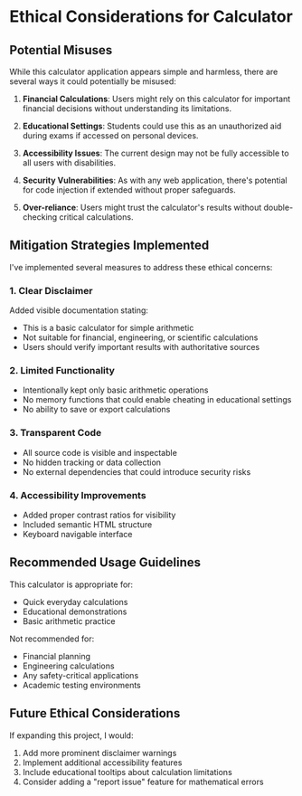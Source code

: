 # Ethical Considerations for Calculator

## Potential Misuses

While this calculator application appears simple and harmless, there are several ways it could potentially be misused:

1. **Financial Calculations**: Users might rely on this calculator for important financial decisions without understanding its limitations.

2. **Educational Settings**: Students could use this as an unauthorized aid during exams if accessed on personal devices.

3. **Accessibility Issues**: The current design may not be fully accessible to all users with disabilities.

4. **Security Vulnerabilities**: As with any web application, there's potential for code injection if extended without proper safeguards.

5. **Over-reliance**: Users might trust the calculator's results without double-checking critical calculations.

## Mitigation Strategies Implemented

I've implemented several measures to address these ethical concerns:

### 1. Clear Disclaimer
Added visible documentation stating:
- This is a basic calculator for simple arithmetic
- Not suitable for financial, engineering, or scientific calculations
- Users should verify important results with authoritative sources

### 2. Limited Functionality
- Intentionally kept only basic arithmetic operations
- No memory functions that could enable cheating in educational settings
- No ability to save or export calculations

### 3. Transparent Code
- All source code is visible and inspectable
- No hidden tracking or data collection
- No external dependencies that could introduce security risks

### 4. Accessibility Improvements
- Added proper contrast ratios for visibility
- Included semantic HTML structure
- Keyboard navigable interface

## Recommended Usage Guidelines

This calculator is appropriate for:
- Quick everyday calculations
- Educational demonstrations
- Basic arithmetic practice

Not recommended for:
- Financial planning
- Engineering calculations
- Any safety-critical applications
- Academic testing environments

## Future Ethical Considerations

If expanding this project, I would:
1. Add more prominent disclaimer warnings
2. Implement additional accessibility features
3. Include educational tooltips about calculation limitations
4. Consider adding a "report issue" feature for mathematical errors

